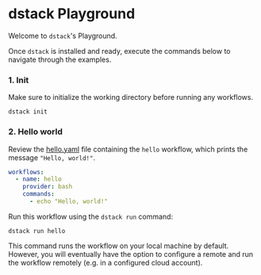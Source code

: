 # dstack Playground

Welcome to `dstack`'s Playground.

Once `dstack` is installed and ready, execute the commands below to navigate through the examples.

### 1. Init

Make sure to initialize the working directory before running any workflows.

```shell
dstack init
```

### 2. Hello world

Review the [hello.yaml](.dstack/workflows/hello.yaml) file containing the `hello` workflow, which prints the message 
`"Hello, world!"`.

```yaml
workflows:
  - name: hello
    provider: bash
    commands:
      - echo "Hello, world!"
```

Run this workflow using the `dstack run` command:

```shell
dstack run hello
```

This command runs the workflow on your local machine by default. However, you will eventually have the option to
configure a remote and run the workflow remotely (e.g. in a configured cloud account).